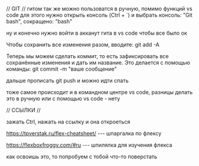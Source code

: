 // GIT //
гитом так же можно пользоватся в ручную, помимо функций vs code 
для этого нужно открыть консоль (Ctrl + `) и выбрать консоль: "Git bash", сокращено: "bash"

ну и конечно нужно войти в акканут гита в vs code чтобы все было ок 

Чтобы сохранить все изменения разом, вводите:  git add -A

Теперь мы можем сделать коммит, то есть зафиксировать все сохранённые изменения и дать им название. Это делается с помощью команды: git commit -m "ваше сообщение"

дальше прописать git push и можно идти спать

тоже самое происходит и в командном центре vs code, разницы делать это в ручную или с помощью vs code - нету



// ССЫЛКИ //

зажать Ctrl, нажать на ссылку и она откроеться 

https://tpverstak.ru/flex-cheatsheet/   ---   шпаргалка по флексу

https://flexboxfroggy.com/#ru    ---  шпилялка для изучения флекса

как освоишь это, то попробуем с тобой что-то поверстать 